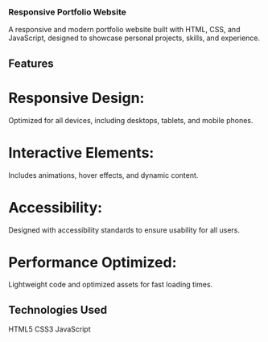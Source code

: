 ### Responsive Portfolio Website

A responsive and modern portfolio website built with HTML, CSS, and JavaScript, designed to showcase personal projects, skills, and experience.

## Features
# Responsive Design:
Optimized for all devices, including desktops, tablets, and mobile phones.
# Interactive Elements: 
Includes animations, hover effects, and dynamic content.
# Accessibility: 
Designed with accessibility standards to ensure usability for all users.
# Performance Optimized: 
Lightweight code and optimized assets for fast loading times.

## Technologies Used
HTML5
CSS3
JavaScript

